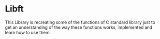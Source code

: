 # Libft
This Library is recreating some of the functions of C standard library just to get an understanding of the way these functions works, implemented and learn how to use them. 
